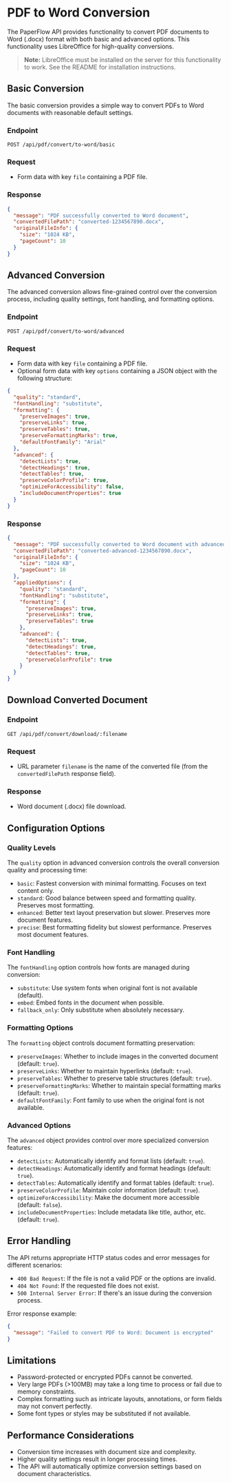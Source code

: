 # PDF to Word Conversion

The PaperFlow API provides functionality to convert PDF documents to Word (.docx) format with both basic and advanced options. This functionality uses LibreOffice for high-quality conversions.

> **Note:** LibreOffice must be installed on the server for this functionality to work. See the README for installation instructions.

## Basic Conversion

The basic conversion provides a simple way to convert PDFs to Word documents with reasonable default settings.

### Endpoint

```
POST /api/pdf/convert/to-word/basic
```

### Request

- Form data with key `file` containing a PDF file.

### Response

```json
{
  "message": "PDF successfully converted to Word document",
  "convertedFilePath": "converted-1234567890.docx",
  "originalFileInfo": {
    "size": "1024 KB",
    "pageCount": 10
  }
}
```

## Advanced Conversion

The advanced conversion allows fine-grained control over the conversion process, including quality settings, font handling, and formatting options.

### Endpoint

```
POST /api/pdf/convert/to-word/advanced
```

### Request

- Form data with key `file` containing a PDF file.
- Optional form data with key `options` containing a JSON object with the following structure:

```json
{
  "quality": "standard",
  "fontHandling": "substitute",
  "formatting": {
    "preserveImages": true,
    "preserveLinks": true,
    "preserveTables": true,
    "preserveFormattingMarks": true,
    "defaultFontFamily": "Arial"
  },
  "advanced": {
    "detectLists": true,
    "detectHeadings": true,
    "detectTables": true,
    "preserveColorProfile": true,
    "optimizeForAccessibility": false,
    "includeDocumentProperties": true
  }
}
```

### Response

```json
{
  "message": "PDF successfully converted to Word document with advanced options",
  "convertedFilePath": "converted-advanced-1234567890.docx",
  "originalFileInfo": {
    "size": "1024 KB",
    "pageCount": 10
  },
  "appliedOptions": {
    "quality": "standard",
    "fontHandling": "substitute",
    "formatting": {
      "preserveImages": true,
      "preserveLinks": true,
      "preserveTables": true
    },
    "advanced": {
      "detectLists": true,
      "detectHeadings": true,
      "detectTables": true,
      "preserveColorProfile": true
    }
  }
}
```

## Download Converted Document

### Endpoint

```
GET /api/pdf/convert/download/:filename
```

### Request

- URL parameter `filename` is the name of the converted file (from the `convertedFilePath` response field).

### Response

- Word document (.docx) file download.

## Configuration Options

### Quality Levels

The `quality` option in advanced conversion controls the overall conversion quality and processing time:

- `basic`: Fastest conversion with minimal formatting. Focuses on text content only.
- `standard`: Good balance between speed and formatting quality. Preserves most formatting.
- `enhanced`: Better text layout preservation but slower. Preserves more document features.
- `precise`: Best formatting fidelity but slowest performance. Preserves most document features.

### Font Handling

The `fontHandling` option controls how fonts are managed during conversion:

- `substitute`: Use system fonts when original font is not available (default).
- `embed`: Embed fonts in the document when possible.
- `fallback_only`: Only substitute when absolutely necessary.

### Formatting Options

The `formatting` object controls document formatting preservation:

- `preserveImages`: Whether to include images in the converted document (default: `true`).
- `preserveLinks`: Whether to maintain hyperlinks (default: `true`).
- `preserveTables`: Whether to preserve table structures (default: `true`).
- `preserveFormattingMarks`: Whether to maintain special formatting marks (default: `true`).
- `defaultFontFamily`: Font family to use when the original font is not available.

### Advanced Options

The `advanced` object provides control over more specialized conversion features:

- `detectLists`: Automatically identify and format lists (default: `true`).
- `detectHeadings`: Automatically identify and format headings (default: `true`).
- `detectTables`: Automatically identify and format tables (default: `true`).
- `preserveColorProfile`: Maintain color information (default: `true`).
- `optimizeForAccessibility`: Make the document more accessible (default: `false`).
- `includeDocumentProperties`: Include metadata like title, author, etc. (default: `true`).

## Error Handling

The API returns appropriate HTTP status codes and error messages for different scenarios:

- `400 Bad Request`: If the file is not a valid PDF or the options are invalid.
- `404 Not Found`: If the requested file does not exist.
- `500 Internal Server Error`: If there's an issue during the conversion process.

Error response example:

```json
{
  "message": "Failed to convert PDF to Word: Document is encrypted"
}
```

## Limitations

- Password-protected or encrypted PDFs cannot be converted.
- Very large PDFs (>100MB) may take a long time to process or fail due to memory constraints.
- Complex formatting such as intricate layouts, annotations, or form fields may not convert perfectly.
- Some font types or styles may be substituted if not available.

## Performance Considerations

- Conversion time increases with document size and complexity.
- Higher quality settings result in longer processing times.
- The API will automatically optimize conversion settings based on document characteristics.
